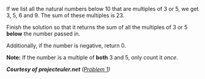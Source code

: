 <p>If we list all the natural numbers below 10 that are multiples of 3 or 5, we get 3, 5, 6 and 9. The sum of these multiples is 23.</p>
<p>Finish the solution so that it returns the sum of all the multiples of 3 or 5 <strong>below</strong> the number passed in. </p>
<p>Additionally, if the number is negative, return 0.</p>
<p><strong>Note:</strong> If the number is a multiple of <strong>both</strong> 3 and 5, only count it <em>once</em>.</p>
<p><em><strong>Courtesy of projecteuler.net</strong> (<a href="https://projecteuler.net/problem=1" data-turbolinks="false" target="_blank">Problem 1</a>)</em></p>
